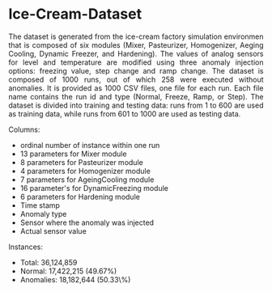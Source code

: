 # Ice-Cream-Dataset

<p align="justify"> The dataset is generated from the ice-cream factory simulation environmen that is composed of six modules (Mixer, Pasteurizer, Homogenizer, Aeging Cooling, Dynamic Freezer, and Hardening).
The values of analog sensors for level and temperature are modified using three anomaly injection options: freezing value, step change and ramp change. The dataset is composed of 1000 runs, out of which 258 were executed without anomalies. It is provided as 1000 CSV files, one file for each run. Each file name contains the run id and type (Normal, Freeze, Ramp, or Step). The dataset is divided into training and testing data: runs from 1 to 600 are used as training data, while runs from 601 to 1000 are used as testing data. </p>


Columns:
<ul>
  <li>ordinal number of instance within one run</li>
  <li>13 parameters for Mixer module</li>
  <li>8 parameters for Pasteurizer module</li>
  <li>4 parameters for Homogenizer module</li>
  <li>7 parameters for AgeingCooling module</li>
  <li>16 parameter's for DynamicFreezing module</li>
  <li>6 parameters for Hardening module</li>
  <li>Time stamp</li>
  <li>Anomaly type</li>
  <li>Sensor where the anomaly was injected</li>
  <li>Actual sensor value</li>
</ul>

Instances:
<ul>
  <li>Total: 36,124,859 </li>
  <li>Normal: 17,422,215 (49.67%)</li>
  <li>Anomalies: 18,182,644 (50.33\%) </li>
</ul>


